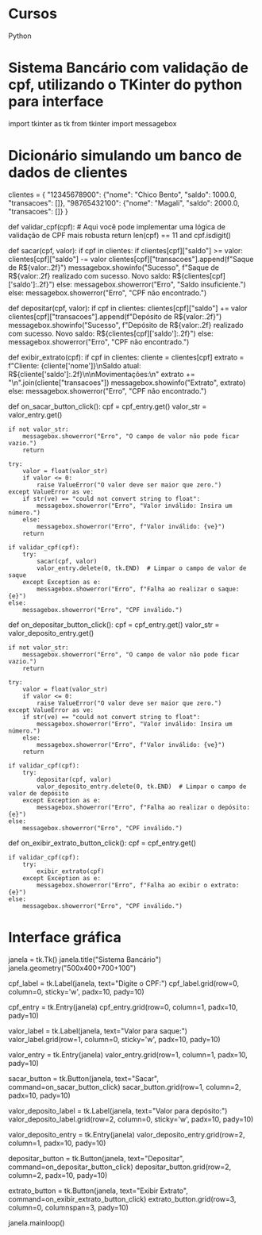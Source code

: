 # Cursos 
 Python

# Sistema Bancário com validação de cpf, utilizando o TKinter do python para interface


import tkinter as tk
from tkinter import messagebox

# Dicionário simulando um banco de dados de clientes
clientes = {
    "12345678900": {"nome": "Chico Bento", "saldo": 1000.0, "transacoes": []},
    "98765432100": {"nome": "Magali", "saldo": 2000.0, "transacoes": []}
}

def validar_cpf(cpf):
    # Aqui você pode implementar uma lógica de validação de CPF mais robusta
    return len(cpf) == 11 and cpf.isdigit()

def sacar(cpf, valor):
    if cpf in clientes:
        if clientes[cpf]["saldo"] >= valor:
            clientes[cpf]["saldo"] -= valor
            clientes[cpf]["transacoes"].append(f"Saque de R${valor:.2f}")
            messagebox.showinfo("Sucesso", f"Saque de R${valor:.2f} realizado com sucesso. Novo saldo: R${clientes[cpf]['saldo']:.2f}")
        else:
            messagebox.showerror("Erro", "Saldo insuficiente.")
    else:
        messagebox.showerror("Erro", "CPF não encontrado.")

def depositar(cpf, valor):
    if cpf in clientes:
        clientes[cpf]["saldo"] += valor
        clientes[cpf]["transacoes"].append(f"Depósito de R${valor:.2f}")
        messagebox.showinfo("Sucesso", f"Depósito de R${valor:.2f} realizado com sucesso. Novo saldo: R${clientes[cpf]['saldo']:.2f}")
    else:
        messagebox.showerror("Erro", "CPF não encontrado.")

def exibir_extrato(cpf):
    if cpf in clientes:
        cliente = clientes[cpf]
        extrato = f"Cliente: {cliente['nome']}\nSaldo atual: R${cliente['saldo']:.2f}\n\nMovimentações:\n"
        extrato += "\n".join(cliente["transacoes"])
        messagebox.showinfo("Extrato", extrato)
    else:
        messagebox.showerror("Erro", "CPF não encontrado.")

def on_sacar_button_click():
    cpf = cpf_entry.get()
    valor_str = valor_entry.get()

    if not valor_str:
        messagebox.showerror("Erro", "O campo de valor não pode ficar vazio.")
        return

    try:
        valor = float(valor_str)
        if valor <= 0:
            raise ValueError("O valor deve ser maior que zero.")
    except ValueError as ve:
        if str(ve) == "could not convert string to float":
            messagebox.showerror("Erro", "Valor inválido: Insira um número.")
        else:
            messagebox.showerror("Erro", f"Valor inválido: {ve}")
        return

    if validar_cpf(cpf):
        try:
            sacar(cpf, valor)
            valor_entry.delete(0, tk.END)  # Limpar o campo de valor de saque
        except Exception as e:
            messagebox.showerror("Erro", f"Falha ao realizar o saque: {e}")
    else:
        messagebox.showerror("Erro", "CPF inválido.")

def on_depositar_button_click():
    cpf = cpf_entry.get()
    valor_str = valor_deposito_entry.get()

    if not valor_str:
        messagebox.showerror("Erro", "O campo de valor não pode ficar vazio.")
        return

    try:
        valor = float(valor_str)
        if valor <= 0:
            raise ValueError("O valor deve ser maior que zero.")
    except ValueError as ve:
        if str(ve) == "could not convert string to float":
            messagebox.showerror("Erro", "Valor inválido: Insira um número.")
        else:
            messagebox.showerror("Erro", f"Valor inválido: {ve}")
        return

    if validar_cpf(cpf):
        try:
            depositar(cpf, valor)
            valor_deposito_entry.delete(0, tk.END)  # Limpar o campo de valor de depósito
        except Exception as e:
            messagebox.showerror("Erro", f"Falha ao realizar o depósito: {e}")
    else:
        messagebox.showerror("Erro", "CPF inválido.")

def on_exibir_extrato_button_click():
    cpf = cpf_entry.get()

    if validar_cpf(cpf):
        try:
            exibir_extrato(cpf)
        except Exception as e:
            messagebox.showerror("Erro", f"Falha ao exibir o extrato: {e}")
    else:
        messagebox.showerror("Erro", "CPF inválido.")

# Interface gráfica
janela = tk.Tk()
janela.title("Sistema Bancário")
janela.geometry("500x400+700+100")

cpf_label = tk.Label(janela, text="Digite o CPF:")
cpf_label.grid(row=0, column=0, sticky='w', padx=10, pady=10)

cpf_entry = tk.Entry(janela)
cpf_entry.grid(row=0, column=1, padx=10, pady=10)

valor_label = tk.Label(janela, text="Valor para saque:")
valor_label.grid(row=1, column=0, sticky='w', padx=10, pady=10)

valor_entry = tk.Entry(janela)
valor_entry.grid(row=1, column=1, padx=10, pady=10)

sacar_button = tk.Button(janela, text="Sacar", command=on_sacar_button_click)
sacar_button.grid(row=1, column=2, padx=10, pady=10)

valor_deposito_label = tk.Label(janela, text="Valor para depósito:")
valor_deposito_label.grid(row=2, column=0, sticky='w', padx=10, pady=10)

valor_deposito_entry = tk.Entry(janela)
valor_deposito_entry.grid(row=2, column=1, padx=10, pady=10)

depositar_button = tk.Button(janela, text="Depositar", command=on_depositar_button_click)
depositar_button.grid(row=2, column=2, padx=10, pady=10)

extrato_button = tk.Button(janela, text="Exibir Extrato", command=on_exibir_extrato_button_click)
extrato_button.grid(row=3, column=0, columnspan=3, pady=10)

janela.mainloop()
